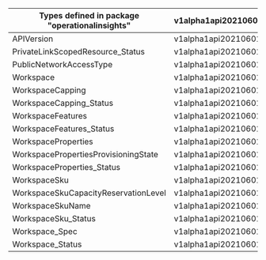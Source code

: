 | Types defined in package "operationalinsights" | v1alpha1api20210601 |
|------------------------------------------------|---------------------|
| APIVersion                                     | v1alpha1api20210601 |
| PrivateLinkScopedResource_Status               | v1alpha1api20210601 |
| PublicNetworkAccessType                        | v1alpha1api20210601 |
| Workspace                                      | v1alpha1api20210601 |
| WorkspaceCapping                               | v1alpha1api20210601 |
| WorkspaceCapping_Status                        | v1alpha1api20210601 |
| WorkspaceFeatures                              | v1alpha1api20210601 |
| WorkspaceFeatures_Status                       | v1alpha1api20210601 |
| WorkspaceProperties                            | v1alpha1api20210601 |
| WorkspacePropertiesProvisioningState           | v1alpha1api20210601 |
| WorkspaceProperties_Status                     | v1alpha1api20210601 |
| WorkspaceSku                                   | v1alpha1api20210601 |
| WorkspaceSkuCapacityReservationLevel           | v1alpha1api20210601 |
| WorkspaceSkuName                               | v1alpha1api20210601 |
| WorkspaceSku_Status                            | v1alpha1api20210601 |
| Workspace_Spec                                 | v1alpha1api20210601 |
| Workspace_Status                               | v1alpha1api20210601 |
